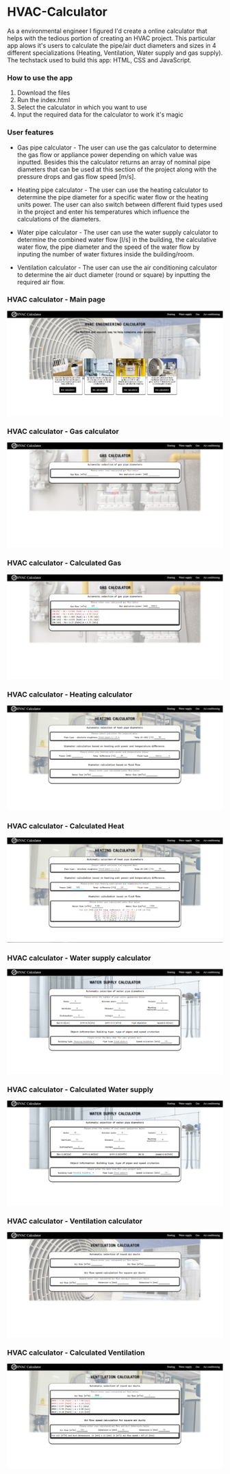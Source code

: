 # HVAC-Calculator

As a environmental engineer I figured I'd create a online calculator that helps with the tedious portion of creating an HVAC project. 
This particular app alows it's users to calculate the pipe/air duct diameters and sizes in 4 different specializations 
(Heating, Ventilation, Water supply and gas supply). The techstack used to build this app: HTML, CSS and JavaScript.

### How to use the app
1. Download the files
2. Run the index.html
3. Select the calculator in which you want to use
4. Input the required data for the calculator to work it's magic

### User features
* Gas pipe calculator - The user can use the gas calculator to determine the gas flow or appliance power depending on which value was inputted. 
Besides this the calculator returns an array of nominal pipe diameters that can be used at this section of the project along with the pressure 
drops and gas flow speed [m/s].

* Heating pipe calculator - The user can use the heating calculator to determine the pipe diameter for a specific water flow or the heating units power. 
The user can also switch between different fluid types used in the project and enter his temperatures which influence the calculations of the diameters.

* Water pipe calculator - The user can use the water supply calculator to determine the combined water flow [l/s] in the building, the calculative water 
flow, the pipe diameter and the speed of the water flow by inputing the number of water fixtures inside the building/room.

* Ventilation calculator - The user can use the air conditioning calculator to determine the air duct diameter (round or square) by 
inputting the required air flow.

### HVAC calculator - Main page
![](Screenshots/Hvac-main.png)

### HVAC calculator - Gas calculator
![](Screenshots/Hvac-Gas.png)

### HVAC calculator - Calculated Gas
![](Screenshots/Hvac-Gas-calculated.png)

### HVAC calculator - Heating calculator
![](Screenshots/Hvac-Heating.png)

### HVAC calculator - Calculated Heat
![](Screenshots/Hvac-Heating-calculated.png)

### HVAC calculator - Water supply calculator
![](Screenshots/Hvac-Water.png)

### HVAC calculator - Calculated Water supply
![](Screenshots/Hvac-Water-calculated.png)

### HVAC calculator - Ventilation calculator
![](Screenshots/Hvac-Ventilation.png)

### HVAC calculator - Calculated Ventilation
![](Screenshots/Hvac-Ventilation-calculated.png)





